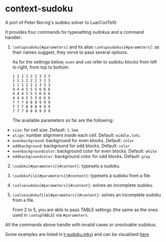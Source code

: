 # context-sudoku
A port of Peter Norvig's sudoku solver to Lua/ConTeXt

It provides four commands for typesetting sudokus and a command handler:

1. `\setupsudoku[#parameters]` and its alias `\setupsudokus[#parameters]`: as their names suggest, they serve to pass several options:

   As for the settings below, `even` and `odd` refer to sudoku blocks from left to right, from top to bottom:
  
   ```
   1 1 1 2 2 2 3 3 3
   1 1 1 2 2 2 3 3 3
   1 1 1 2 2 2 3 3 3
   4 4 4 5 5 5 6 6 6
   4 4 4 5 5 5 6 6 6
   4 4 4 5 5 5 6 6 6
   7 7 7 8 8 8 9 9 9
   7 7 7 8 8 8 9 9 9
   7 7 7 8 8 8 9 9 9
   ```
  
   The available parameters so far are the following:
  
  * `size`: for cell size. Default: `1.5em`
  * `align`: number alignment inside each cell. Default: `middle,lohi`
  * `evenbackground`: background for even blocks. Default: `color`
  * `oddbackground`: background for odd blocks. Default: `color`
  * `evenbackgroundcolor`: background color for even blocks. Default: `white`
  * `oddbackgroundcolor`: background color for odd blocks. Default: `gray`

2. `\sudoku[#parameters]{#content}`: typesets a sudoku. 
3. `\sudokufile[#parameters]{#content}`: typesets a sudoku from a file.
4. `\solvesudoku[#parameters]{#content}`: solves an incomplete sudoku. 
5. `\solvesudokufile[#parameters]{#content}`: solves an incomplete sudoku from a file.

   From 2 to 5, you are able to pass TABLE settings (the same as the ones used in `\setupTABLE`) via `#parameters`.

All the commands above handle with invalid cases or unsolvable sudokus.

Some examples are listed in [t-sudoku.mkvi](https://github.com/JairoAdelRio/context-sudoku/blob/main/t-sudoku.mkvi) and
can be visualized [here](https://github.com/JairoAdelRio/context-sudoku/blob/main/t-sudoku.pdf)
